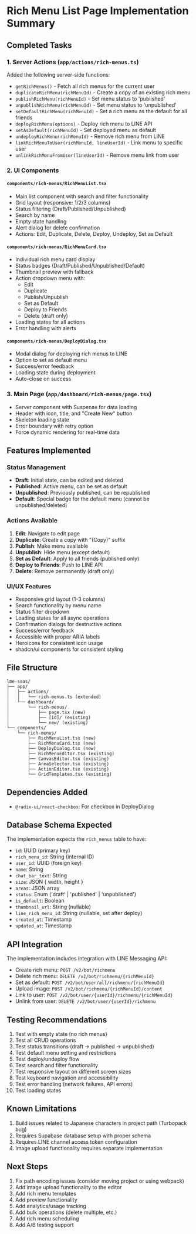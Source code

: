 # Rich Menu List Page Implementation Summary

## Completed Tasks

### 1. Server Actions (`app/actions/rich-menus.ts`)
Added the following server-side functions:
- `getRichMenus()` - Fetch all rich menus for the current user
- `duplicateRichMenu(richMenuId)` - Create a copy of an existing rich menu
- `publishRichMenu(richMenuId)` - Set menu status to 'published'
- `unpublishRichMenu(richMenuId)` - Set menu status to 'unpublished'
- `setDefaultRichMenu(richMenuId)` - Set a rich menu as the default for all friends
- `deployRichMenu(options)` - Deploy rich menu to LINE API
- `setAsDefault(richMenuId)` - Set deployed menu as default
- `undeployRichMenu(richMenuId)` - Remove rich menu from LINE
- `linkRichMenuToUser(richMenuId, lineUserId)` - Link menu to specific user
- `unlinkRichMenuFromUser(lineUserId)` - Remove menu link from user

### 2. UI Components

#### `components/rich-menus/RichMenuList.tsx`
- Main list component with search and filter functionality
- Grid layout (responsive: 1/2/3 columns)
- Status filtering (Draft/Published/Unpublished)
- Search by name
- Empty state handling
- Alert dialog for delete confirmation
- Actions: Edit, Duplicate, Delete, Deploy, Undeploy, Set as Default

#### `components/rich-menus/RichMenuCard.tsx`
- Individual rich menu card display
- Status badges (Draft/Published/Unpublished/Default)
- Thumbnail preview with fallback
- Action dropdown menu with:
  - Edit
  - Duplicate
  - Publish/Unpublish
  - Set as Default
  - Deploy to Friends
  - Delete (draft only)
- Loading states for all actions
- Error handling with alerts

#### `components/rich-menus/DeployDialog.tsx`
- Modal dialog for deploying rich menus to LINE
- Option to set as default menu
- Success/error feedback
- Loading state during deployment
- Auto-close on success

### 3. Main Page (`app/dashboard/rich-menus/page.tsx`)
- Server component with Suspense for data loading
- Header with icon, title, and "Create New" button
- Skeleton loading state
- Error boundary with retry option
- Force dynamic rendering for real-time data

## Features Implemented

### Status Management
- **Draft**: Initial state, can be edited and deleted
- **Published**: Active menu, can be set as default
- **Unpublished**: Previously published, can be republished
- **Default**: Special badge for the default menu (cannot be unpublished/deleted)

### Actions Available
1. **Edit**: Navigate to edit page
2. **Duplicate**: Create a copy with "(Copy)" suffix
3. **Publish**: Make menu available
4. **Unpublish**: Hide menu (except default)
5. **Set as Default**: Apply to all friends (published only)
6. **Deploy to Friends**: Push to LINE API
7. **Delete**: Remove permanently (draft only)

### UI/UX Features
- Responsive grid layout (1-3 columns)
- Search functionality by menu name
- Status filter dropdown
- Loading states for all async operations
- Confirmation dialogs for destructive actions
- Success/error feedback
- Accessible with proper ARIA labels
- Heroicons for consistent icon usage
- shadcn/ui components for consistent styling

## File Structure
```
lme-saas/
├── app/
│   ├── actions/
│   │   └── rich-menus.ts (extended)
│   └── dashboard/
│       └── rich-menus/
│           ├── page.tsx (new)
│           ├── [id]/ (existing)
│           └── new/ (existing)
└── components/
    └── rich-menus/
        ├── RichMenuList.tsx (new)
        ├── RichMenuCard.tsx (new)
        ├── DeployDialog.tsx (new)
        ├── RichMenuEditor.tsx (existing)
        ├── CanvasEditor.tsx (existing)
        ├── AreaSelector.tsx (existing)
        ├── ActionEditor.tsx (existing)
        └── GridTemplates.tsx (existing)
```

## Dependencies Added
- `@radix-ui/react-checkbox`: For checkbox in DeployDialog

## Database Schema Expected
The implementation expects the `rich_menus` table to have:
- `id`: UUID (primary key)
- `rich_menu_id`: String (internal ID)
- `user_id`: UUID (foreign key)
- `name`: String
- `chat_bar_text`: String
- `size`: JSON { width, height }
- `areas`: JSON array
- `status`: Enum ('draft' | 'published' | 'unpublished')
- `is_default`: Boolean
- `thumbnail_url`: String (nullable)
- `line_rich_menu_id`: String (nullable, set after deploy)
- `created_at`: Timestamp
- `updated_at`: Timestamp

## API Integration
The implementation includes integration with LINE Messaging API:
- Create rich menu: `POST /v2/bot/richmenu`
- Delete rich menu: `DELETE /v2/bot/richmenu/{richMenuId}`
- Set as default: `POST /v2/bot/user/all/richmenu/{richMenuId}`
- Upload image: `POST /v2/bot/richmenu/{richMenuId}/content`
- Link to user: `POST /v2/bot/user/{userId}/richmenu/{richMenuId}`
- Unlink from user: `DELETE /v2/bot/user/{userId}/richmenu`

## Testing Recommendations
1. Test with empty state (no rich menus)
2. Test all CRUD operations
3. Test status transitions (draft → published → unpublished)
4. Test default menu setting and restrictions
5. Test deploy/undeploy flow
6. Test search and filter functionality
7. Test responsive layout on different screen sizes
8. Test keyboard navigation and accessibility
9. Test error handling (network failures, API errors)
10. Test loading states

## Known Limitations
1. Build issues related to Japanese characters in project path (Turbopack bug)
2. Requires Supabase database setup with proper schema
3. Requires LINE channel access token configuration
4. Image upload functionality requires separate implementation

## Next Steps
1. Fix path encoding issues (consider moving project or using webpack)
2. Add image upload functionality to the editor
3. Add rich menu templates
4. Add preview functionality
5. Add analytics/usage tracking
6. Add bulk operations (delete multiple, etc.)
7. Add rich menu scheduling
8. Add A/B testing support
